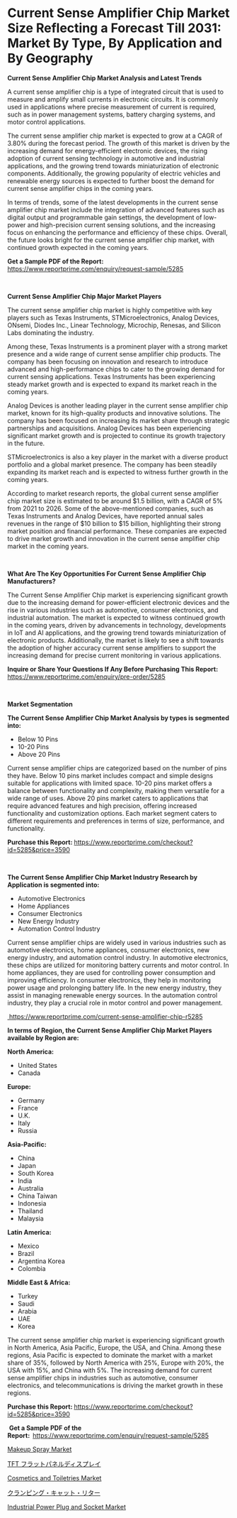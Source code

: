 <p><h1>Current Sense Amplifier Chip Market Size Reflecting a Forecast Till 2031: Market By Type, By Application and By Geography</h1></p><p><strong>Current Sense Amplifier Chip Market Analysis and Latest Trends</strong></p>
<p><p>A current sense amplifier chip is a type of integrated circuit that is used to measure and amplify small currents in electronic circuits. It is commonly used in applications where precise measurement of current is required, such as in power management systems, battery charging systems, and motor control applications.</p><p>The current sense amplifier chip market is expected to grow at a CAGR of 3.80% during the forecast period. The growth of this market is driven by the increasing demand for energy-efficient electronic devices, the rising adoption of current sensing technology in automotive and industrial applications, and the growing trend towards miniaturization of electronic components. Additionally, the growing popularity of electric vehicles and renewable energy sources is expected to further boost the demand for current sense amplifier chips in the coming years.</p><p>In terms of trends, some of the latest developments in the current sense amplifier chip market include the integration of advanced features such as digital output and programmable gain settings, the development of low-power and high-precision current sensing solutions, and the increasing focus on enhancing the performance and efficiency of these chips. Overall, the future looks bright for the current sense amplifier chip market, with continued growth expected in the coming years.</p></p>
<p><strong>Get a Sample PDF of the Report:&nbsp;</strong> <a href="https://www.reportprime.com/enquiry/request-sample/5285">https://www.reportprime.com/enquiry/request-sample/5285</a></p>
<p>&nbsp;</p>
<p><strong>Current Sense Amplifier Chip Major Market Players</strong></p>
<p><p>The current sense amplifier chip market is highly competitive with key players such as Texas Instruments, STMicroelectronics, Analog Devices, ONsemi, Diodes Inc., Linear Technology, Microchip, Renesas, and Silicon Labs dominating the industry.</p><p>Among these, Texas Instruments is a prominent player with a strong market presence and a wide range of current sense amplifier chip products. The company has been focusing on innovation and research to introduce advanced and high-performance chips to cater to the growing demand for current sensing applications. Texas Instruments has been experiencing steady market growth and is expected to expand its market reach in the coming years.</p><p>Analog Devices is another leading player in the current sense amplifier chip market, known for its high-quality products and innovative solutions. The company has been focused on increasing its market share through strategic partnerships and acquisitions. Analog Devices has been experiencing significant market growth and is projected to continue its growth trajectory in the future.</p><p>STMicroelectronics is also a key player in the market with a diverse product portfolio and a global market presence. The company has been steadily expanding its market reach and is expected to witness further growth in the coming years.</p><p>According to market research reports, the global current sense amplifier chip market size is estimated to be around $1.5 billion, with a CAGR of 5% from 2021 to 2026. Some of the above-mentioned companies, such as Texas Instruments and Analog Devices, have reported annual sales revenues in the range of $10 billion to $15 billion, highlighting their strong market position and financial performance. These companies are expected to drive market growth and innovation in the current sense amplifier chip market in the coming years.</p></p>
<p>&nbsp;</p>
<p><strong>What Are The Key Opportunities For Current Sense Amplifier Chip Manufacturers?</strong></p>
<p><p>The Current Sense Amplifier Chip market is experiencing significant growth due to the increasing demand for power-efficient electronic devices and the rise in various industries such as automotive, consumer electronics, and industrial automation. The market is expected to witness continued growth in the coming years, driven by advancements in technology, developments in IoT and AI applications, and the growing trend towards miniaturization of electronic products. Additionally, the market is likely to see a shift towards the adoption of higher accuracy current sense amplifiers to support the increasing demand for precise current monitoring in various applications.</p></p>
<p><strong>Inquire or Share Your Questions If Any Before Purchasing This Report:</strong> <a href="https://www.reportprime.com/enquiry/pre-order/5285">https://www.reportprime.com/enquiry/pre-order/5285</a></p>
<p>&nbsp;</p>
<p><strong>Market Segmentation</strong></p>
<p><strong>The Current Sense Amplifier Chip Market Analysis by types is segmented into:</strong></p>
<p><ul><li>Below 10 Pins</li><li>10-20 Pins</li><li>Above 20 Pins</li></ul></p>
<p><p>Current sense amplifier chips are categorized based on the number of pins they have. Below 10 pins market includes compact and simple designs suitable for applications with limited space. 10-20 pins market offers a balance between functionality and complexity, making them versatile for a wide range of uses. Above 20 pins market caters to applications that require advanced features and high precision, offering increased functionality and customization options. Each market segment caters to different requirements and preferences in terms of size, performance, and functionality.</p></p>
<p><strong>Purchase this Report:&nbsp;</strong><a href="https://www.reportprime.com/checkout?id=5285&price=3590">https://www.reportprime.com/checkout?id=5285&price=3590</a></p>
<p>&nbsp;</p>
<p><strong>The Current Sense Amplifier Chip Market Industry Research by Application is segmented into:</strong></p>
<p><ul><li>Automotive Electronics</li><li>Home Appliances</li><li>Consumer Electronics</li><li>New Energy Industry</li><li>Automation Control Industry</li></ul></p>
<p><p>Current sense amplifier chips are widely used in various industries such as automotive electronics, home appliances, consumer electronics, new energy industry, and automation control industry. In automotive electronics, these chips are utilized for monitoring battery currents and motor control. In home appliances, they are used for controlling power consumption and improving efficiency. In consumer electronics, they help in monitoring power usage and prolonging battery life. In the new energy industry, they assist in managing renewable energy sources. In the automation control industry, they play a crucial role in motor control and power management.</p></p>
<p><a href="https://www.reportprime.com/current-sense-amplifier-chip-r5285">&nbsp;https://www.reportprime.com/current-sense-amplifier-chip-r5285</a></p>
<p><strong>In terms of Region, the Current Sense Amplifier Chip Market Players available by Region are:</strong></p>
<p>
    <p> <strong> North America: </strong>
        <ul>
            <li>United States</li>
            <li>Canada</li>
        </ul>
        </p> 
    <p> <strong> Europe: </strong>
        <ul>
            <li>Germany</li>
            <li>France</li>
            <li>U.K.</li>
            <li>Italy</li>
            <li>Russia</li>
        </ul>
        </p> 
    <p> <strong> Asia-Pacific: </strong>
        <ul>
            <li>China</li>
            <li>Japan</li>
            <li>South Korea</li>
            <li>India</li>
            <li>Australia</li>
            <li>China Taiwan</li>
            <li>Indonesia</li>
            <li>Thailand</li>
            <li>Malaysia</li>
        </ul>
        </p> 
    <p> <strong> Latin America: </strong>
        <ul>
            <li>Mexico</li>
            <li>Brazil</li>
            <li>Argentina Korea</li>
            <li>Colombia</li>
        </ul>
        </p> 
    <p> <strong> Middle East & Africa: </strong>
        <ul>
            <li>Turkey</li>
            <li>Saudi</li>
            <li>Arabia</li>
            <li>UAE</li>
            <li>Korea</li>
        </ul>
    </p>
    </p>
<p><p>The current sense amplifier chip market is experiencing significant growth in North America, Asia Pacific, Europe, the USA, and China. Among these regions, Asia Pacific is expected to dominate the market with a market share of 35%, followed by North America with 25%, Europe with 20%, the USA with 15%, and China with 5%. The increasing demand for current sense amplifier chips in industries such as automotive, consumer electronics, and telecommunications is driving the market growth in these regions.</p></p>
<p><strong>Purchase this Report: </strong><a href="https://www.reportprime.com/checkout?id=5285&price=3590">https://www.reportprime.com/checkout?id=5285&price=3590</a></p>
<p>&nbsp;<strong>Get a Sample PDF of the Report:&nbsp;&nbsp;</strong><a href="https://www.reportprime.com/enquiry/request-sample/5285">https://www.reportprime.com/enquiry/request-sample/5285</a></p>
<p><strong></strong></p>
<p><p><a href="https://issuu.com/reportprime-2/docs/makeup-spray-market-size-2030.pptx">Makeup Spray Market</a></p><p><a href="https://github.com/TysonKub/Market-Research-Report-List-1/blob/main/943117074052.md">TFT フラットパネルディスプレイ</a></p><p><a href="https://issuu.com/reportprime-2/docs/cosmetics-and-toiletries-market-size-2030.pptx">Cosmetics and Toiletries Market</a></p><p><a href="https://github.com/RaeJenkins1952/Market-Research-Report-List-1/blob/main/204209874051.md">クランピング・キャット・リター</a></p><p><a href="https://github.com/Sinjinluong3e0awx2m195k76/Market-Research-Report-List-2/blob/main/industrial-power-plug-and-socket-market.md">Industrial Power Plug and Socket Market</a></p></p>